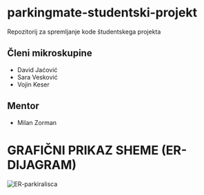 # parkingmate-studentski-projekt
Repozitorij za spremljanje kode študentskega projekta
## Členi mikroskupine
- David Jaćović
- Sara Vesković
- Vojin Keser
## Mentor
- Milan Zorman

# GRAFIČNI PRIKAZ SHEME (ER-DIJAGRAM)
![ER-parkiralisca](https://github.com/user-attachments/assets/83d2038a-a685-4b4e-8997-21ad8965dd90)
